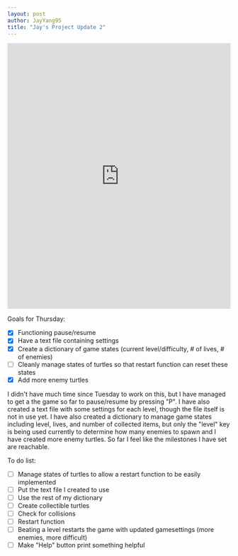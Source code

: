 ```yaml
---
layout: post
author: JayYang95
title: "Jay's Project Update 2"
---
```


<iframe src="https://trinket.io/embed/python/b407498747" width="100%" height="600" frameborder="0" marginwidth="0" marginheight="0" allowfullscreen></iframe>

Goals for Thursday:

 - [x] Functioning pause/resume
 - [x] Have a text file containing settings
 - [x] Create a dictionary of game states (current level/difficulty, # of lives, # of enemies)
 - [ ] Cleanly manage states of turtles so that restart function can reset these states
 - [x] Add more enemy turtles
 
I didn't have much time since Tuesday to work on this, but I have managed to get a the game so far to pause/resume by pressing "P". I have also created a text file with some settings for each level, though the file itself is not in use yet. I have also created a dictionary to manage game states including level, lives, and number of collected items, but only the "level" key is being used currently to determine how many enemies to spawn and I have created more enemy turtles. So far I feel like the milestones I have set are reachable.

To do list:

 - [ ] Manage states of turtles to allow a restart function to be easily implemented
 - [ ] Put the text file I created to use
 - [ ] Use the rest of my dictionary
 - [ ] Create collectible turtles
 - [ ] Check for collisions
 - [ ] Restart function
 - [ ] Beating a level restarts the game with updated gamesettings (more enemies, more difficult)
 - [ ] Make "Help" button print something helpful
